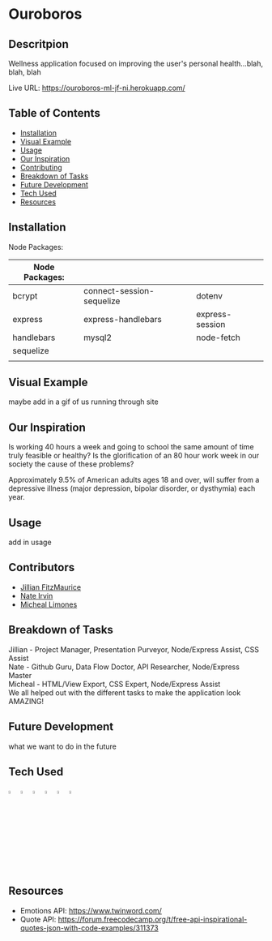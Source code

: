 # Ouroboros

## Descritpion

Wellness application focused on improving the user's personal health...blah, blah, blah

Live URL: https://ouroboros-ml-jf-ni.herokuapp.com/

## Table of Contents

- [Installation](#installation)
- [Visual Example](#visual-example)
- [Usage](#usage)
- [Our Inspiration](#inspiration)
- [Contributing](#contributing)
- [Breakdown of Tasks](#breakdown)
- [Future Development](#future-development)
- [Tech Used](#tech-used)
- [Resources](#resources)

## Installation

Node Packages:

| Node Packages: |                           |                 |
| -------------- | ------------------------- | --------------- |
| bcrypt         | connect-session-sequelize | dotenv          |
| express        | express-handlebars        | express-session |
| handlebars     | mysql2                    | node-fetch      |
| sequelize      |                           |                 |
|                |                           |                 |

## Visual Example

maybe add in a gif of us running through site

## Our Inspiration

Is working 40 hours a week and going to school the same amount of time truly feasible or healthy? Is the glorification of an 80 hour work week in our society the cause of these problems?

Approximately 9.5% of American adults ages 18 and over, will suffer from a depressive illness (major depression, bipolar disorder, or dysthymia) each year.

## Usage

add in usage

## Contributors

- [Jillian FitzMaurice](https://github.com/ShyFidelity)
- [Nate Irvin](https://github.com/irv0735)
- [Micheal Limones](https://github.com/ZestyLimones)

## Breakdown of Tasks

Jillian - Project Manager, Presentation Purveyor, Node/Express Assist, CSS Assist <br />
Nate - Github Guru, Data Flow Doctor, API Researcher, Node/Express Master <br />
Micheal - HTML/View Export, CSS Expert, Node/Express Assist <br />
We all helped out with the different tasks to make the application look AMAZING!

## Future Development

what we want to do in the future

## Tech Used

<div style='margin: 1em 0;'>
<img src="https://cdn.jsdelivr.net/gh/devicons/devicon/icons/javascript/javascript-original.svg" alt="JavaScript" width="4%" />
<img src="https://cdn.jsdelivr.net/gh/devicons/devicon/icons/css3/css3-original.svg" alt="CSS" width="4%" />
<img src="https://cdn.jsdelivr.net/gh/devicons/devicon/icons/handlebars/handlebars-original-wordmark.svg" alt="handlebars" width="4%"/>
<img src="https://cdn.jsdelivr.net/gh/devicons/devicon/icons/nodejs/nodejs-original.svg" alt="NodeJs" width="4%" />
<img src="https://cdn.jsdelivr.net/gh/devicons/devicon/icons/express/express-original-wordmark.svg" alt="express" width="4%" />
<img src="https://cdn.jsdelivr.net/gh/devicons/devicon/icons/mysql/mysql-original-wordmark.svg" alt="mysql" width="4%" />
</div>

## Resources

- Emotions API: https://www.twinword.com/
- Quote API: https://forum.freecodecamp.org/t/free-api-inspirational-quotes-json-with-code-examples/311373

